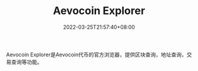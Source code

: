 ﻿---
weight: 
title: "Aevocoin Explorer"
description: "Aevocoin Explorer是Aevocoin代币的官方浏览器，提供区块查询，地址查询，交易查询等功能"
date: 2022-03-25T21:57:40+08:00
lastmod: 2022-03-25T16:45:40+08:00
draft: false
authors: ["Metabd"]
featuredImage: "aevocoin-explorer.png"
link: ""
tags: ["区块链浏览器","Aevocoin Explorer"]
categories: ["navigation"]
navigation: ["区块链浏览器"]
lightgallery: true
toc: true
pinned: false
recommend: false
recommend1: false
---
Aevocoin Explorer是Aevocoin代币的官方浏览器，提供区块查询，地址查询，交易查询等功能。
